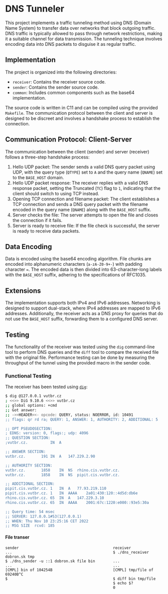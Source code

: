 # DNS Tunneler

This project implements a traffic tunneling method using DNS (Domain Name System) to transfer data over networks that block outgoing traffic. DNS traffic is typically allowed to pass through network restrictions, making it a suitable channel for data transmission. The tunneling technique involves encoding data into DNS packets to disguise it as regular traffic.

## Implementation

The project is organized into the following directories:

- `receiver`: Contains the receiver source code.
- `sender`: Contains the sender source code.
- `common`: Includes common components such as the base64 implementation.

The source code is written in C11 and can be compiled using the provided `Makefile`. The communication protocol between the client and server is designed to be discreet and involves a handshake process to establish the connection.

## Communication Protocol: Client-Server

The communication between the client (sender) and server (receiver) follows a three-step handshake process:

1. Hello UDP packet: The sender sends a valid DNS query packet using UDP, with the query type (`QTYPE`) set to `A` and the query name (`QNAME`) set to the `BASE_HOST` domain.
2. Hello UDP packet response: The receiver replies with a valid DNS response packet, setting the Truncated (`TC`) flag to `1`, indicating that the client should switch to using TCP instead.
3. Opening TCP connection and filename packet: The client establishes a TCP connection and sends a DNS query packet with the filename encoded in the query name (`QNAME`) along with the `BASE_HOST` suffix.
4. Server checks the file: The server attempts to open the file and closes the connection if it fails.
5. Server is ready to receive file: If the file check is successful, the server is ready to receive data packets.

## Data Encoding

Data is encoded using the base64 encoding algorithm. File chunks are encoded into alphanumeric characters (`a-zA-Z0-9+-`) with padding character `=`. The encoded data is then divided into 63-character-long labels with the `BASE_HOST` suffix, adhering to the specifications of RFC1035.

## Extensions

The implementation supports both IPv4 and IPv6 addresses. Networking is designed to support dual-stack, where IPv4 addresses are mapped to IPv6 addresses. Additionally, the receiver acts as a DNS proxy for queries that do not use the `BASE_HOST` suffix, forwarding them to a configured DNS server.

## Testing

The functionality of the receiver was tested using the `dig` command-line tool to perform DNS queries and the `diff` tool to compare the received file with the original file. Performance testing can be done by measuring the throughput of the tunnel using the provided macro in the sender code.

### Functional Testing

The receiver has been tested using [`dig`](https://linux.die.net/man/1/dig):

```bash
$ dig @127.0.0.1 vutbr.cz
; <<>> DiG 9.10.6 <<>> vutbr.cz
;; global options: +cmd
;; Got answer:
;; ->>HEADER<<- opcode: QUERY, status: NOERROR, id: 10491
;; flags: qr rd ra; QUERY: 1, ANSWER: 1, AUTHORITY: 2, ADDITIONAL: 5

;; OPT PSEUDOSECTION:
; EDNS: version: 0, flags:; udp: 4096
;; QUESTION SECTION:
;vutbr.cz.			IN	A

;; ANSWER SECTION:
vutbr.cz.		191	IN	A	147.229.2.90

;; AUTHORITY SECTION:
vutbr.cz.		1858	IN	NS	rhino.cis.vutbr.cz.
vutbr.cz.		1858	IN	NS	pipit.cis.vutbr.cz.

;; ADDITIONAL SECTION:
pipit.cis.vutbr.cz.	1	IN	A	77.93.219.110
pipit.cis.vutbr.cz.	1	IN	AAAA	2a01:430:120::4d5d:db6e
rhino.cis.vutbr.cz.	65	IN	A	147.229.3.10
rhino.cis.vutbr.cz.	65	IN	AAAA	2001:67c:1220:e000::93e5:30a

;; Query time: 54 msec
;; SERVER: 127.0.0.1#53(127.0.0.1)
;; WHEN: Thu Nov 10 23:25:16 CET 2022
;; MSG SIZE  rcvd: 185
```

#### File transer
```
sender                                          receiver
...                                             $ ./dns_receiver dobron.sk tmp
$ ./dns_sender -u ::1 dobron.sk file bin        ...
...                                             ...
[CMPL] bin of 104254B                           [CMPL] tmp/file of 69240B^C
$                                               $ diff bin tmp/file
                                                $ echo $?
                                                0
```

